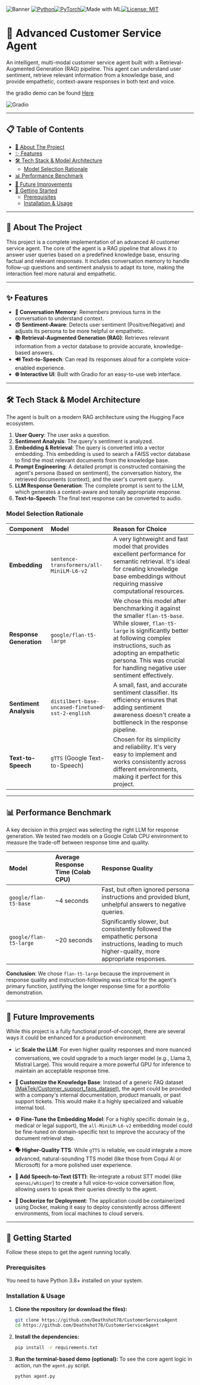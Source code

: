![Banner](assets/banner.png)
[![Python](https://img.shields.io/badge/Python-3.12.11-blue?logo=python)](https://www.python.org/)[![PyTorch](https://img.shields.io/badge/PyTorch-2.8-EE4C2C?logo=pytorch)](https://pytorch.org/)![Made with ML](https://img.shields.io/badge/Made%20with-ML-blueviolet?logo=openai)[![License: MIT](https://img.shields.io/badge/License-MIT-yellow.svg)](LICENSE)

# 🤖 Advanced Customer Service Agent

An intelligent, multi-modal customer service agent built with a Retrieval-Augmented Generation (RAG) pipeline. This agent can understand user sentiment, retrieve relevant information from a knowledge base, and provide empathetic, context-aware responses in both text and voice.

the gradio demo can be found [Here](https://huggingface.co/datasets/MakTek/Customer_support_faqs_dataset)

![Gradio](assets/gradio.png)

---

## 📋 Table of Contents

- [📖 About The Project](#-about-the-project)
- [✨ Features](#-features)
- [🛠️ Tech Stack & Model Architecture](#️-tech-stack--model-architecture)
  - [Model Selection Rationale](#model-selection-rationale)
- [📊 Performance Benchmark](#-performance-benchmark)
- [🔮 Future Improvements](#-future-improvements)
- [🚀 Getting Started](#-getting-started)
  - [Prerequisites](#prerequisites)
  - [Installation & Usage](#installation--usage)

---

## 📖 About The Project

This project is a complete implementation of an advanced AI customer service agent. The core of the agent is a RAG pipeline that allows it to answer user queries based on a predefined knowledge base, ensuring factual and relevant responses. It includes conversation memory to handle follow-up questions and sentiment analysis to adapt its tone, making the interaction feel more natural and empathetic.

---

## ✨ Features

- **🧠 Conversation Memory**: Remembers previous turns in the conversation to understand context.
- **😠 Sentiment-Aware**: Detects user sentiment (Positive/Negative) and adjusts its persona to be more helpful or empathetic.
- **📚 Retrieval-Augmented Generation (RAG)**: Retrieves relevant information from a vector database to provide accurate, knowledge-based answers.
- **🔊 Text-to-Speech**: Can read its responses aloud for a complete voice-enabled experience.
- **🌐 Interactive UI**: Built with Gradio for an easy-to-use web interface.

---

## 🛠️ Tech Stack & Model Architecture

The agent is built on a modern RAG architecture using the Hugging Face ecosystem.

1. **User Query**: The user asks a question.
2. **Sentiment Analysis**: The query's sentiment is analyzed.
3. **Embedding & Retrieval**: The query is converted into a vector embedding. This embedding is used to search a FAISS vector database to find the most relevant documents from the knowledge base.
4. **Prompt Engineering**: A detailed prompt is constructed containing the agent's persona (based on sentiment), the conversation history, the retrieved documents (context), and the user's current query.
5. **LLM Response Generation**: The complete prompt is sent to the LLM, which generates a context-aware and tonally appropriate response.
6. **Text-to-Speech**: The final text response can be converted to audio.

### Model Selection Rationale

| Component | Model | Reason for Choice |
| :--- | :--- | :--- |
| **Embedding** | `sentence-transformers/all-MiniLM-L6-v2` | A very lightweight and fast model that provides excellent performance for semantic retrieval. It's ideal for creating knowledge base embeddings without requiring massive computational resources. |
| **Response Generation** | `google/flan-t5-large` | We chose this model after benchmarking it against the smaller `flan-t5-base`. While slower, `flan-t5-large` is significantly better at following complex instructions, such as adopting an empathetic persona. This was crucial for handling negative user sentiment effectively. |
| **Sentiment Analysis** | `distilbert-base-uncased-finetuned-sst-2-english` | A small, fast, and accurate sentiment classifier. Its efficiency ensures that adding sentiment awareness doesn't create a bottleneck in the response pipeline. |
| **Text-to-Speech** | `gTTS` (Google Text-to-Speech) | Chosen for its simplicity and reliability. It's very easy to implement and works consistently across different environments, making it perfect for this project. |

---

## 📊 Performance Benchmark

A key decision in this project was selecting the right LLM for response generation. We tested two models on a Google Colab CPU environment to measure the trade-off between response time and quality.

| Model | Average Response Time (Colab CPU) | Response Quality |
| :--- | :--- | :--- |
| `google/flan-t5-base` | ~4 seconds | Fast, but often ignored persona instructions and provided blunt, unhelpful answers to negative queries. |
| `google/flan-t5-large` | ~20 seconds | Significantly slower, but consistently followed the empathetic persona instructions, leading to much higher-quality, more appropriate responses. |

**Conclusion**: We chose `flan-t5-large` because the improvement in response quality and instruction-following was critical for the agent's primary function, justifying the longer response time for a portfolio demonstration.

---

## 🔮 Future Improvements

While this project is a fully functional proof-of-concept, there are several ways it could be enhanced for a production environment:

- **📈 Scale the LLM**: For even higher quality responses and more nuanced conversations, we could upgrade to a much larger model (e.g., Llama 3, Mistral Large). This would require a more powerful GPU for inference to maintain an acceptable response time.

- **🎯 Customize the Knowledge Base**: Instead of a generic FAQ dataset [(MakTek/Customer_support_faqs_dataset)](https://huggingface.co/datasets/MakTek/Customer_support_faqs_dataset), the agent could be provided with a company's internal documentation, product manuals, or past support tickets. This would make it a highly specialized and valuable internal tool.

- **⚙️ Fine-Tune the Embedding Model**: For a highly specific domain (e.g., medical or legal support), the `all-MiniLM-L6-v2` embedding model could be fine-tuned on domain-specific text to improve the accuracy of the document retrieval step.

- **🗣️ Higher-Quality TTS**: While `gTTS` is reliable, we could integrate a more advanced, natural-sounding TTS model (like those from Coqui AI or Microsoft) for a more polished user experience.

- **🎤 Add Speech-to-Text (STT)**: Re-integrate a robust STT model (like `openai/whisper`) to create a full voice-to-voice conversation flow, allowing users to speak their queries directly to the agent.

- **🐳 Dockerize for Deployment**: The application could be containerized using Docker, making it easy to deploy consistently across different environments, from local machines to cloud servers.

---

## 🚀 Getting Started

Follow these steps to get the agent running locally.

### Prerequisites

You need to have Python 3.8+ installed on your system.

### Installation & Usage

1. **Clone the repository (or download the files):**

    ```sh
    git clone https://github.com/Deathshot78/CustomerServiceAgent
    cd https://github.com/Deathshot78/CustomerServiceAgent
    ```

2.  **Install the dependencies:**
    ```sh
    pip install -r requirements.txt
    ```

3.  **Run the terminal-based demo (optional):**
    To see the core agent logic in action, run the `agent.py` script.
    ```sh
    python agent.py
    ```
